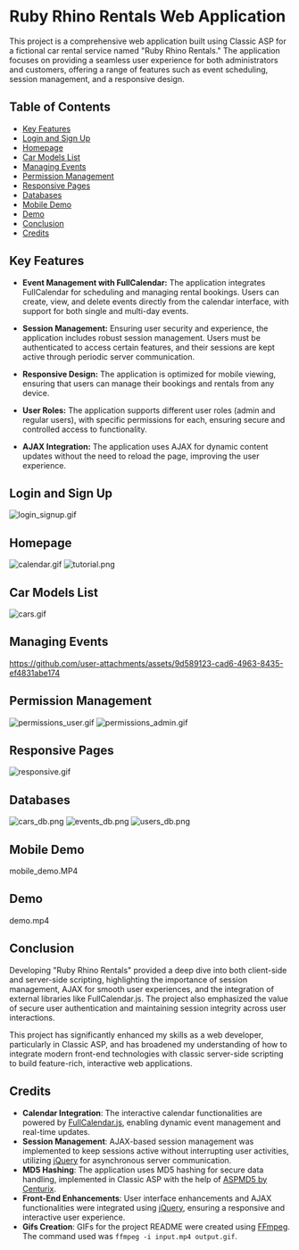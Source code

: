 # Ruby Rhino Rentals Web Application

This project is a comprehensive web application built using Classic ASP for a fictional car rental service named "Ruby Rhino Rentals." The application focuses on providing a seamless user experience for both administrators and customers, offering a range of features such as event scheduling, session management, and a responsive design.

## Table of Contents

- [Key Features](#key-features)
- [Login and Sign Up](#login-and-sign-up)
- [Homepage](#homepage)
- [Car Models List](#car-models-list)
- [Managing Events](#managing-events)
- [Permission Management](#permission-panagement)
- [Responsive Pages](#responsive-pages)
- [Databases](#databases)
- [Mobile Demo](#mobile-demo)
- [Demo](#demo)
- [Conclusion](#conclusion)
- [Credits](#credits)

## Key Features

- **Event Management with FullCalendar:** The application integrates FullCalendar for scheduling and managing rental bookings. Users can create, view, and delete events directly from the calendar interface, with support for both single and multi-day events.

- **Session Management:** Ensuring user security and experience, the application includes robust session management. Users must be authenticated to access certain features, and their sessions are kept active through periodic server communication.

- **Responsive Design:** The application is optimized for mobile viewing, ensuring that users can manage their bookings and rentals from any device.

- **User Roles:** The application supports different user roles (admin and regular users), with specific permissions for each, ensuring secure and controlled access to functionality.

- **AJAX Integration:** The application uses AJAX for dynamic content updates without the need to reload the page, improving the user experience.


## Login and Sign Up
![login_signup.gif](https://github.com/FedeDC512/asp-calendar/blob/main/images/login_signup.gif)

## Homepage
![calendar.gif](https://github.com/FedeDC512/asp-calendar/blob/main/images/calendar.gif)
![tutorial.png](https://github.com/FedeDC512/asp-calendar/blob/main/images/tutorial.png)

## Car Models List
![cars.gif](https://github.com/FedeDC512/asp-calendar/blob/main/images/cars.gif)

## Managing Events
https://github.com/user-attachments/assets/9d589123-cad6-4963-8435-ef4831abe174

## Permission Management
![permissions_user.gif](https://github.com/FedeDC512/asp-calendar/blob/main/images/permissions_user.gif)
![permissions_admin.gif](https://github.com/FedeDC512/asp-calendar/blob/main/images/permissions_admin.gif)

## Responsive Pages
![responsive.gif](https://github.com/FedeDC512/asp-calendar/blob/main/images/responsive.gif)

## Databases
![cars_db.png](https://github.com/FedeDC512/asp-calendar/blob/main/images/cars_db.png)
![events_db.png](https://github.com/FedeDC512/asp-calendar/blob/main/images/events_db.png)
![users_db.png](https://github.com/FedeDC512/asp-calendar/blob/main/images/users_db.png)

## Mobile Demo
mobile_demo.MP4

## Demo
demo.mp4

## Conclusion

Developing "Ruby Rhino Rentals" provided a deep dive into both client-side and server-side scripting, highlighting the importance of session management, AJAX for smooth user experiences, and the integration of external libraries like FullCalendar.js. The project also emphasized the value of secure user authentication and maintaining session integrity across user interactions.

This project has significantly enhanced my skills as a web developer, particularly in Classic ASP, and has broadened my understanding of how to integrate modern front-end technologies with classic server-side scripting to build feature-rich, interactive web applications.

## Credits

- **Calendar Integration**: The interactive calendar functionalities are powered by [FullCalendar.js](https://fullcalendar.io/), enabling dynamic event management and real-time updates.
- **Session Management**: AJAX-based session management was implemented to keep sessions active without interrupting user activities, utilizing [jQuery](https://jquery.com/) for asynchronous server communication.
- **MD5 Hashing**: The application uses MD5 hashing for secure data handling, implemented in Classic ASP with the help of [ASPMD5 by Centurix](https://github.com/Centurix/ASPMD5).
- **Front-End Enhancements**: User interface enhancements and AJAX functionalities were integrated using [jQuery](https://jquery.com/), ensuring a responsive and interactive user experience. 
- **Gifs Creation**: GIFs for the project README were created using [FFmpeg](https://ffmpeg.org/). The command used was `ffmpeg -i input.mp4 output.gif`.
